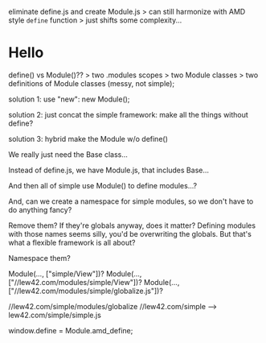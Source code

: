 eliminate define.js and create Module.js
	> can still harmonize with AMD style `define` function
	> just shifts some complexity...

# Hello




define() vs Module()??
	> two .modules scopes
	> two Module classes
	> two definitions of Module classes (messy, not simple);

solution 1:  use "new":
	new Module();

solution 2:  just concat the simple framework:
	make all the things without define?

solution 3:  hybrid
	make the Module w/o define()

We really just need the Base class...

Instead of define.js, we have Module.js, that includes Base...

And then all of simple use Module() to define modules...?

And, can we create a namespace for simple modules, so we don't have to do anything fancy?

Remove them?
	If they're globals anyway, does it matter?
	Defining modules with those names seems silly, you'd be overwriting the globals.
	But that's what a flexible framework is all about?

Namespace them?

Module(..., ["simple/View"])?
Module(..., ["//lew42.com/modules/simple/View"])?
Module(..., ["//lew42.com/modules/simple/globalize.js"])?

//lew42.com/simple/modules/globalize
//lew42.com/simple
	--> lew42.com/simple/simple.js

window.define = Module.amd_define;